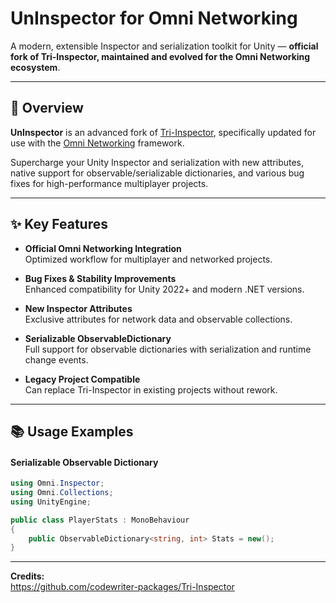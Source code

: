 # UnInspector for Omni Networking
A modern, extensible Inspector and serialization toolkit for Unity — **official fork of Tri-Inspector, maintained and evolved for the Omni Networking ecosystem**.

---

## 🚀 Overview
**UnInspector** is an advanced fork of [Tri-Inspector](https://github.com/codewriter-packages/Tri-Inspector), specifically updated for use with the [Omni Networking](https://github.com/RuanCardoso/Omni-Networking-for-Unity) framework.

Supercharge your Unity Inspector and serialization with new attributes, native support for observable/serializable dictionaries, and various bug fixes for high-performance multiplayer projects.

---

## ✨ Key Features
- **Official Omni Networking Integration**  
  Optimized workflow for multiplayer and networked projects.

- **Bug Fixes & Stability Improvements**  
  Enhanced compatibility for Unity 2022+ and modern .NET versions.

- **New Inspector Attributes**  
  Exclusive attributes for network data and observable collections.

- **Serializable ObservableDictionary**  
  Full support for observable dictionaries with serialization and runtime change events.

- **Legacy Project Compatible**  
  Can replace Tri-Inspector in existing projects without rework.

---

## 📚 Usage Examples
#### Serializable Observable Dictionary
```csharp
using Omni.Inspector;
using Omni.Collections;
using UnityEngine;

public class PlayerStats : MonoBehaviour
{
    public ObservableDictionary<string, int> Stats = new();
}
```

---

**Credits:**  
https://github.com/codewriter-packages/Tri-Inspector
